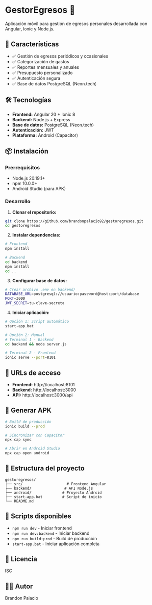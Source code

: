 # GestorEgresos 📱

Aplicación móvil para gestión de egresos personales desarrollada con Angular, Ionic y Node.js.

## 🚀 Características

- ✅ Gestión de egresos periódicos y ocasionales
- ✅ Categorización de gastos
- ✅ Reportes mensuales y anuales
- ✅ Presupuesto personalizado
- ✅ Autenticación segura
- ✅ Base de datos PostgreSQL (Neon.tech)

## 🛠️ Tecnologías

- **Frontend:** Angular 20 + Ionic 8
- **Backend:** Node.js + Express
- **Base de datos:** PostgreSQL (Neon.tech)
- **Autenticación:** JWT
- **Plataforma:** Android (Capacitor)

## 📦 Instalación

### Prerrequisitos
- Node.js 20.19.1+
- npm 10.0.0+
- Android Studio (para APK)

### Desarrollo

1. **Clonar el repositorio:**
```bash
git clone https://github.com/brandonpalacio92/gestoregresos.git
cd gestoregresos
```

2. **Instalar dependencias:**
```bash
# Frontend
npm install

# Backend
cd backend
npm install
cd ..
```

3. **Configurar base de datos:**
```bash
# Crear archivo .env en backend/
DATABASE_URL=postgresql://usuario:password@host:port/database
PORT=3000
JWT_SECRET=tu-clave-secreta
```

4. **Iniciar aplicación:**
```bash
# Opción 1: Script automático
start-app.bat

# Opción 2: Manual
# Terminal 1 - Backend
cd backend && node server.js

# Terminal 2 - Frontend
ionic serve --port=8101
```

## 📱 URLs de acceso

- **Frontend:** http://localhost:8101
- **Backend:** http://localhost:3000
- **API:** http://localhost:3000/api

## 🔨 Generar APK

```bash
# Build de producción
ionic build --prod

# Sincronizar con Capacitor
npx cap sync

# Abrir en Android Studio
npx cap open android
```

## 📁 Estructura del proyecto

```
gestoregresos/
├── src/                    # Frontend Angular
├── backend/               # API Node.js
├── android/              # Proyecto Android
├── start-app.bat         # Script de inicio
└── README.md
```

## 🔧 Scripts disponibles

- `npm run dev` - Iniciar frontend
- `npm run dev:backend` - Iniciar backend
- `npm run build:prod` - Build de producción
- `start-app.bat` - Iniciar aplicación completa

## 📄 Licencia

ISC

## 👨‍💻 Autor

Brandon Palacio